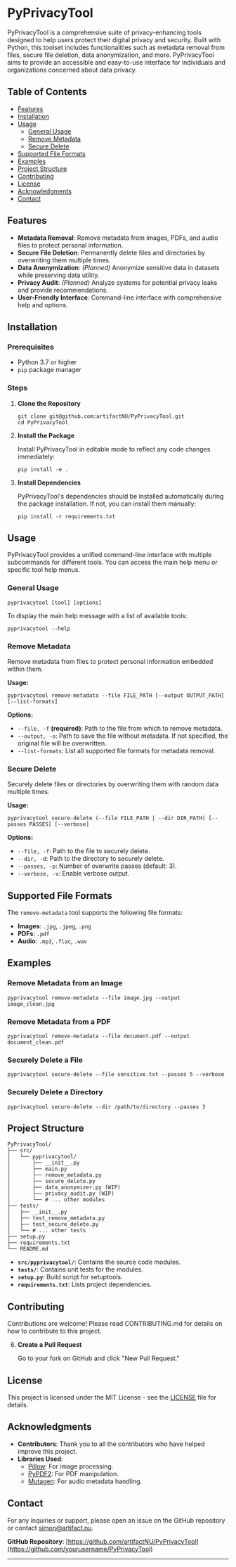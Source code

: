 # PyPrivacyTool

PyPrivacyTool is a comprehensive suite of privacy-enhancing tools designed to help users protect their digital privacy and security. Built with Python, this toolset includes functionalities such as metadata removal from files, secure file deletion, data anonymization, and more. PyPrivacyTool aims to provide an accessible and easy-to-use interface for individuals and organizations concerned about data privacy.

## Table of Contents

- [Features](#features)
- [Installation](#installation)
- [Usage](#usage)
  - [General Usage](#general-usage)
  - [Remove Metadata](#remove-metadata)
  - [Secure Delete](#secure-delete)
- [Supported File Formats](#supported-file-formats)
- [Examples](#examples)
- [Project Structure](#project-structure)
- [Contributing](#contributing)
- [License](#license)
- [Acknowledgments](#acknowledgments)
- [Contact](#contact)

## Features

- **Metadata Removal**: Remove metadata from images, PDFs, and audio files to protect personal information.
- **Secure File Deletion**: Permanently delete files and directories by overwriting them multiple times.
- **Data Anonymization**: *(Planned)* Anonymize sensitive data in datasets while preserving data utility.
- **Privacy Audit**: *(Planned)* Analyze systems for potential privacy leaks and provide recommendations.
- **User-Friendly Interface**: Command-line interface with comprehensive help and options.

## Installation

### Prerequisites

- Python 3.7 or higher
- `pip` package manager

### Steps

1. **Clone the Repository**

       git clone git@github.com:artifactNU/PyPrivacyTool.git
       cd PyPrivacyTool

2. **Install the Package**

   Install PyPrivacyTool in editable mode to reflect any code changes immediately:

       pip install -e .

3. **Install Dependencies**

   PyPrivacyTool's dependencies should be installed automatically during the package installation. If not, you can install them manually:

       pip install -r requirements.txt

## Usage

PyPrivacyTool provides a unified command-line interface with multiple subcommands for different tools. You can access the main help menu or specific tool help menus.

### General Usage

    pyprivacytool [tool] [options]

To display the main help message with a list of available tools:

    pyprivacytool --help

### Remove Metadata

Remove metadata from files to protect personal information embedded within them.

**Usage:**

    pyprivacytool remove-metadata --file FILE_PATH [--output OUTPUT_PATH] [--list-formats]

**Options:**

- `--file, -f` **(required)**: Path to the file from which to remove metadata.
- `--output, -o`: Path to save the file without metadata. If not specified, the original file will be overwritten.
- `--list-formats`: List all supported file formats for metadata removal.

### Secure Delete

Securely delete files or directories by overwriting them with random data multiple times.

**Usage:**

    pyprivacytool secure-delete (--file FILE_PATH | --dir DIR_PATH) [--passes PASSES] [--verbose]

**Options:**

- `--file, -f`: Path to the file to securely delete.
- `--dir, -d`: Path to the directory to securely delete.
- `--passes, -p`: Number of overwrite passes (default: 3).
- `--verbose, -v`: Enable verbose output.

## Supported File Formats

The `remove-metadata` tool supports the following file formats:

- **Images**: `.jpg`, `.jpeg`, `.png`
- **PDFs**: `.pdf`
- **Audio**: `.mp3`, `.flac`, `.wav`

## Examples

### Remove Metadata from an Image

    pyprivacytool remove-metadata --file image.jpg --output image_clean.jpg

### Remove Metadata from a PDF

    pyprivacytool remove-metadata --file document.pdf --output document_clean.pdf

### Securely Delete a File

    pyprivacytool secure-delete --file sensitive.txt --passes 5 --verbose

### Securely Delete a Directory

    pyprivacytool secure-delete --dir /path/to/directory --passes 3

## Project Structure

    PyPrivacyTool/
    ├── src/
    │   └── pyprivacytool/
    │       ├── __init__.py
    │       ├── main.py
    │       ├── remove_metadata.py
    │       ├── secure_delete.py
    │       ├── data_anonymizer.py (WIP)
    │       ├── privacy_audit.py (WIP)
    │       └── # ... other modules
    ├── tests/
    │   ├── __init__.py
    │   ├── test_remove_metadata.py
    │   ├── test_secure_delete.py
    │   └── # ... other tests
    ├── setup.py
    ├── requirements.txt
    └── README.md

- **`src/pyprivacytool/`**: Contains the source code modules.
- **`tests/`**: Contains unit tests for the modules.
- **`setup.py`**: Build script for setuptools.
- **`requirements.txt`**: Lists project dependencies.

## Contributing

Contributions are welcome! Please read CONTRIBUTING.md for details on how to contribute to this project.

6. **Create a Pull Request**

   Go to your fork on GitHub and click "New Pull Request."

## License

This project is licensed under the MIT License - see the [LICENSE](LICENSE) file for details.

## Acknowledgments

- **Contributors**: Thank you to all the contributors who have helped improve this project.
- **Libraries Used**:
  - [Pillow](https://python-pillow.org/): For image processing.
  - [PyPDF2](https://github.com/py-pdf/PyPDF2): For PDF manipulation.
  - [Mutagen](https://mutagen.readthedocs.io/): For audio metadata handling.

## Contact

For any inquiries or support, please open an issue on the GitHub repository or contact [simon@artifact.nu](mailto:simon@artifact.nu).

**GitHub Repository**: [https://github.com/artifactNU/PyPrivacyTool](https://github.com/yourusername/PyPrivacyTool)

---

